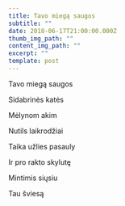 ```yaml
---
title: Tavo miegą saugos
subtitle: ""
date: 2018-06-17T21:00:00.000Z
thumb_img_path: ""
content_img_path: ""
excerpt: ""
template: post
---
```

Tavo miegą saugos

Sidabrinės katės

Mėlynom akim

Nutils laikrodžiai

Taika užlies pasauly

Ir pro rakto skylutę

Mintimis siųsiu

Tau šviesą